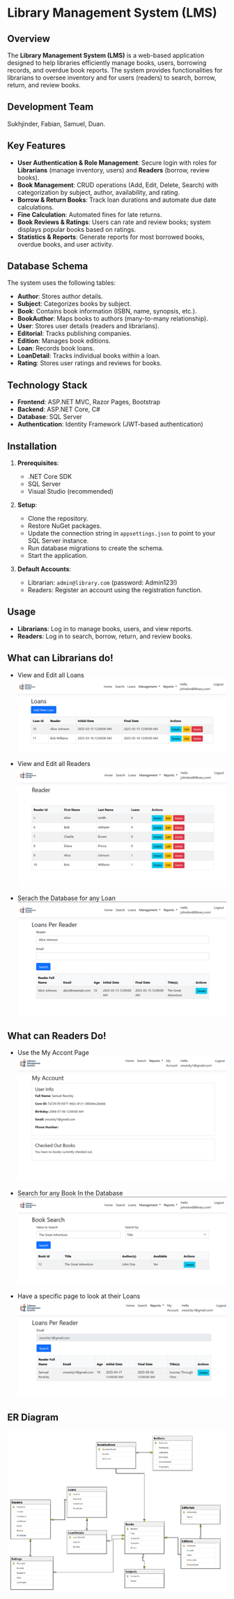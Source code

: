 # Library Management System (LMS)

## Overview
The **Library Management System (LMS)** is a web-based application designed to help libraries efficiently manage books, users, borrowing records, and overdue book reports. The system provides functionalities for librarians to oversee inventory and for users (readers) to search, borrow, return, and review books.

## Development Team
Sukhjinder, Fabian, Samuel, Duan.

## Key Features
- **User Authentication & Role Management**: Secure login with roles for **Librarians** (manage inventory, users) and **Readers** (borrow, review books).
- **Book Management**: CRUD operations (Add, Edit, Delete, Search) with categorization by subject, author, availability, and rating.
- **Borrow & Return Books**: Track loan durations and automate due date calculations.
- **Fine Calculation**: Automated fines for late returns.
- **Book Reviews & Ratings**: Users can rate and review books; system displays popular books based on ratings.
- **Statistics & Reports**: Generate reports for most borrowed books, overdue books, and user activity.

## Database Schema
The system uses the following tables:
- **Author**: Stores author details.
- **Subject**: Categorizes books by subject.
- **Book**: Contains book information (ISBN, name, synopsis, etc.).
- **BookAuthor**: Maps books to authors (many-to-many relationship).
- **User**: Stores user details (readers and librarians).
- **Editorial**: Tracks publishing companies.
- **Edition**: Manages book editions.
- **Loan**: Records book loans.
- **LoanDetail**: Tracks individual books within a loan.
- **Rating**: Stores user ratings and reviews for books.

## Technology Stack
- **Frontend**: ASP.NET MVC, Razor Pages, Bootstrap
- **Backend**: ASP.NET Core, C#
- **Database**: SQL Server
- **Authentication**: Identity Framework (JWT-based authentication)

## Installation
1. **Prerequisites**:
   - .NET Core SDK
   - SQL Server
   - Visual Studio (recommended)

2. **Setup**:
   - Clone the repository.
   - Restore NuGet packages.
   - Update the connection string in `appsettings.json` to point to your SQL Server instance.
   - Run database migrations to create the schema.
   - Start the application.

3. **Default Accounts**:
   - Librarian: `admin@library.com` (password: Admin123!)
   - Readers: Register an account using the registration function.

## Usage
- **Librarians**: Log in to manage books, users, and view reports.
- **Readers**: Log in to search, borrow, return, and review books.

## What can Librarians do!
- View and Edit all Loans
![Loan Edit Page](./ReadmeImages/Loans.png)

- View and Edit all Readers
![Reader Edit Page](./ReadmeImages/Readers-dashboard.png)

- Serach the Database for any Loan
![Loan Search Page](./ReadmeImages/SearhLoans.png)


## What can Readers Do!
- Use the My Accont Page
![My Account Page](./ReadmeImages/MyAccountView.png)

- Search for any Book In the Database
![Book Search Page](./ReadmeImages/Search.png)

- Have a specific page to look at their Loans
![Reader Loans Page](./ReadmeImages/MyLoans%20Page.png)

## ER Diagram
![ER Diagram](./ReadmeImages/erDiagram.png)

